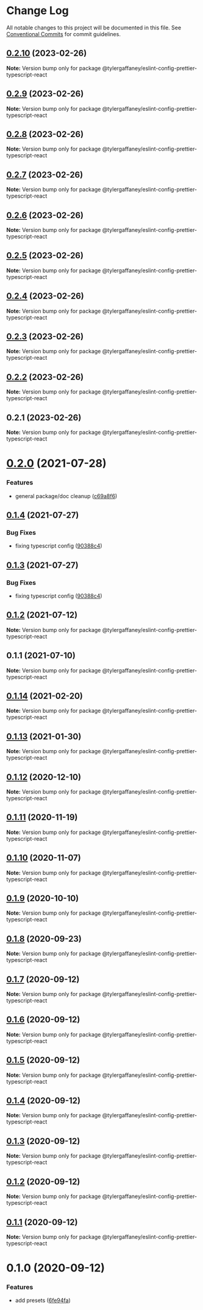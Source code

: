 # Change Log

All notable changes to this project will be documented in this file.
See [Conventional Commits](https://conventionalcommits.org) for commit guidelines.

## [0.2.10](https://github.com/tylergaffaney/configs/compare/@tylergaffaney/eslint-config-prettier-typescript-react@0.2.9...@tylergaffaney/eslint-config-prettier-typescript-react@0.2.10) (2023-02-26)

**Note:** Version bump only for package @tylergaffaney/eslint-config-prettier-typescript-react





## [0.2.9](https://github.com/tylergaffaney/configs/compare/@tylergaffaney/eslint-config-prettier-typescript-react@0.2.8...@tylergaffaney/eslint-config-prettier-typescript-react@0.2.9) (2023-02-26)

**Note:** Version bump only for package @tylergaffaney/eslint-config-prettier-typescript-react





## [0.2.8](https://github.com/tylergaffaney/configs/compare/@tylergaffaney/eslint-config-prettier-typescript-react@0.2.7...@tylergaffaney/eslint-config-prettier-typescript-react@0.2.8) (2023-02-26)

**Note:** Version bump only for package @tylergaffaney/eslint-config-prettier-typescript-react





## [0.2.7](https://github.com/tylergaffaney/configs/compare/@tylergaffaney/eslint-config-prettier-typescript-react@0.2.6...@tylergaffaney/eslint-config-prettier-typescript-react@0.2.7) (2023-02-26)

**Note:** Version bump only for package @tylergaffaney/eslint-config-prettier-typescript-react





## [0.2.6](https://github.com/tylergaffaney/configs/compare/@tylergaffaney/eslint-config-prettier-typescript-react@0.2.5...@tylergaffaney/eslint-config-prettier-typescript-react@0.2.6) (2023-02-26)

**Note:** Version bump only for package @tylergaffaney/eslint-config-prettier-typescript-react





## [0.2.5](https://github.com/tylergaffaney/configs/compare/@tylergaffaney/eslint-config-prettier-typescript-react@0.2.4...@tylergaffaney/eslint-config-prettier-typescript-react@0.2.5) (2023-02-26)

**Note:** Version bump only for package @tylergaffaney/eslint-config-prettier-typescript-react





## [0.2.4](https://github.com/tylergaffaney/configs/compare/@tylergaffaney/eslint-config-prettier-typescript-react@0.2.3...@tylergaffaney/eslint-config-prettier-typescript-react@0.2.4) (2023-02-26)

**Note:** Version bump only for package @tylergaffaney/eslint-config-prettier-typescript-react





## [0.2.3](https://github.com/tylergaffaney/configs/compare/@tylergaffaney/eslint-config-prettier-typescript-react@0.2.2...@tylergaffaney/eslint-config-prettier-typescript-react@0.2.3) (2023-02-26)

**Note:** Version bump only for package @tylergaffaney/eslint-config-prettier-typescript-react





## [0.2.2](https://github.com/tylergaffaney/configs/compare/@tylergaffaney/eslint-config-prettier-typescript-react@0.2.1...@tylergaffaney/eslint-config-prettier-typescript-react@0.2.2) (2023-02-26)

**Note:** Version bump only for package @tylergaffaney/eslint-config-prettier-typescript-react





## 0.2.1 (2023-02-26)

**Note:** Version bump only for package @tylergaffaney/eslint-config-prettier-typescript-react





# [0.2.0](https://github.com/tylergaffaney/configs/compare/@tylergaffaney/eslint-config-prettier-typescript-react@0.1.4...@tylergaffaney/eslint-config-prettier-typescript-react@0.2.0) (2021-07-28)


### Features

* general package/doc cleanup ([c69a8f6](https://github.com/tylergaffaney/configs/commit/c69a8f60a03531f44d7996955d48d522d9637427))





## [0.1.4](https://github.com/tylergaffaney/configs/compare/@tylergaffaney/eslint-config-prettier-typescript-react@0.1.2...@tylergaffaney/eslint-config-prettier-typescript-react@0.1.4) (2021-07-27)

### Bug Fixes

- fixing typescript config ([90388c4](https://github.com/tylergaffaney/configs/commit/90388c4a744ba11070f668e752123d549994c4fb))

## [0.1.3](https://github.com/tylergaffaney/configs/compare/@tylergaffaney/eslint-config-prettier-typescript-react@0.1.2...@tylergaffaney/eslint-config-prettier-typescript-react@0.1.3) (2021-07-27)

### Bug Fixes

- fixing typescript config ([90388c4](https://github.com/tylergaffaney/configs/commit/90388c4a744ba11070f668e752123d549994c4fb))

## [0.1.2](https://github.com/tylergaffaney/configs/compare/@tylergaffaney/eslint-config-prettier-typescript-react@0.1.1...@tylergaffaney/eslint-config-prettier-typescript-react@0.1.2) (2021-07-12)

**Note:** Version bump only for package @tylergaffaney/eslint-config-prettier-typescript-react

## 0.1.1 (2021-07-10)

**Note:** Version bump only for package @tylergaffaney/eslint-config-prettier-typescript-react

## [0.1.14](https://github.com/tylergaffaney/configs/compare/@tylergaffaney/eslint-config-prettier-typescript-react@0.1.13...@tylergaffaney/eslint-config-prettier-typescript-react@0.1.14) (2021-02-20)

**Note:** Version bump only for package @tylergaffaney/eslint-config-prettier-typescript-react

## [0.1.13](https://github.com/tylergaffaney/configs/compare/@tylergaffaney/eslint-config-prettier-typescript-react@0.1.12...@tylergaffaney/eslint-config-prettier-typescript-react@0.1.13) (2021-01-30)

**Note:** Version bump only for package @tylergaffaney/eslint-config-prettier-typescript-react

## [0.1.12](https://github.com/tylergaffaney/configs/compare/@tylergaffaney/eslint-config-prettier-typescript-react@0.1.11...@tylergaffaney/eslint-config-prettier-typescript-react@0.1.12) (2020-12-10)

**Note:** Version bump only for package @tylergaffaney/eslint-config-prettier-typescript-react

## [0.1.11](https://github.com/tylergaffaney/configs/compare/@tylergaffaney/eslint-config-prettier-typescript-react@0.1.10...@tylergaffaney/eslint-config-prettier-typescript-react@0.1.11) (2020-11-19)

**Note:** Version bump only for package @tylergaffaney/eslint-config-prettier-typescript-react

## [0.1.10](https://github.com/tylergaffaney/configs/compare/@tylergaffaney/eslint-config-prettier-typescript-react@0.1.9...@tylergaffaney/eslint-config-prettier-typescript-react@0.1.10) (2020-11-07)

**Note:** Version bump only for package @tylergaffaney/eslint-config-prettier-typescript-react

## [0.1.9](https://github.com/tylergaffaney/configs/compare/@tylergaffaney/eslint-config-prettier-typescript-react@0.1.8...@tylergaffaney/eslint-config-prettier-typescript-react@0.1.9) (2020-10-10)

**Note:** Version bump only for package @tylergaffaney/eslint-config-prettier-typescript-react

## [0.1.8](https://github.com/tylergaffaney/configs/compare/@tylergaffaney/eslint-config-prettier-typescript-react@0.1.7...@tylergaffaney/eslint-config-prettier-typescript-react@0.1.8) (2020-09-23)

**Note:** Version bump only for package @tylergaffaney/eslint-config-prettier-typescript-react

## [0.1.7](https://github.com/tylergaffaney/configs/compare/@tylergaffaney/eslint-config-prettier-typescript-react@0.1.6...@tylergaffaney/eslint-config-prettier-typescript-react@0.1.7) (2020-09-12)

**Note:** Version bump only for package @tylergaffaney/eslint-config-prettier-typescript-react

## [0.1.6](https://github.com/tylergaffaney/configs/compare/@tylergaffaney/eslint-config-prettier-typescript-react@0.1.5...@tylergaffaney/eslint-config-prettier-typescript-react@0.1.6) (2020-09-12)

**Note:** Version bump only for package @tylergaffaney/eslint-config-prettier-typescript-react

## [0.1.5](https://github.com/tylergaffaney/configs/compare/@tylergaffaney/eslint-config-prettier-typescript-react@0.1.4...@tylergaffaney/eslint-config-prettier-typescript-react@0.1.5) (2020-09-12)

**Note:** Version bump only for package @tylergaffaney/eslint-config-prettier-typescript-react

## [0.1.4](https://github.com/tylergaffaney/configs/compare/@tylergaffaney/eslint-config-prettier-typescript-react@0.1.3...@tylergaffaney/eslint-config-prettier-typescript-react@0.1.4) (2020-09-12)

**Note:** Version bump only for package @tylergaffaney/eslint-config-prettier-typescript-react

## [0.1.3](https://github.com/tylergaffaney/configs/compare/@tylergaffaney/eslint-config-prettier-typescript-react@0.1.2...@tylergaffaney/eslint-config-prettier-typescript-react@0.1.3) (2020-09-12)

**Note:** Version bump only for package @tylergaffaney/eslint-config-prettier-typescript-react

## [0.1.2](https://github.com/tylergaffaney/configs/compare/@tylergaffaney/eslint-config-prettier-typescript-react@0.1.1...@tylergaffaney/eslint-config-prettier-typescript-react@0.1.2) (2020-09-12)

**Note:** Version bump only for package @tylergaffaney/eslint-config-prettier-typescript-react

## [0.1.1](https://github.com/tylergaffaney/configs/compare/@tylergaffaney/eslint-config-prettier-typescript-react@0.1.0...@tylergaffaney/eslint-config-prettier-typescript-react@0.1.1) (2020-09-12)

**Note:** Version bump only for package @tylergaffaney/eslint-config-prettier-typescript-react

# 0.1.0 (2020-09-12)

### Features

- add presets ([6fe94fa](https://github.com/tylergaffaney/configs/commit/6fe94fae4ed9d80b18833c9e5a3f51f710ebda43))
